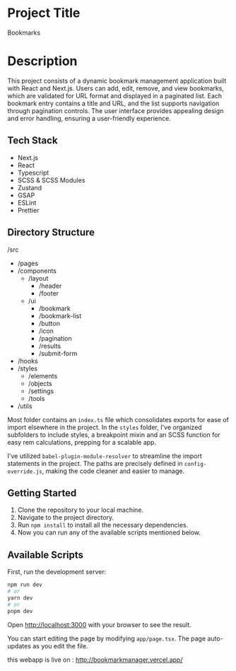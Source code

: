 # Project Title

Bookmarks

# Description

This project consists of a dynamic bookmark management application built with React and Next.js. Users can add, edit, remove, and view bookmarks, which are validated for URL format and displayed in a paginated list. Each bookmark entry contains a title and URL, and the list supports navigation through pagination controls. The user interface provides appealing design and error handling, ensuring a user-friendly experience.

## Tech Stack

-   Next.js
-   React
-   Typescript
-   SCSS & SCSS Modules
-   Zustand
-   GSAP
-   ESLint
-   Prettier

## Directory Structure

/src
-   /pages
-   /components
    -   /layout
        -   /header
        -   /footer
    -   /ui
        -   /bookmark
        -   /bookmark-list
        -   /button
        -   /icon
        -   /pagination
        -   /results
        -   /submit-form
-   /hooks
-   /styles
    -   /elements
    -   /objects
    -   /settings
    -   /tools
-   /utils

Most folder contains an `index.ts` file which consolidates exports for ease of import elsewhere in the project.
In the `styles` folder, I've organized subfolders to include styles, a breakpoint mixin and an SCSS function for easy rem calculations, prepping for a scalable app.

I've utilized `babel-plugin-module-resolver` to streamline the import statements in the project. The paths are precisely defined in `config-override.js`, making the code cleaner and easier to manage.

## Getting Started

1. Clone the repository to your local machine.
2. Navigate to the project directory.
3. Run `npm install` to install all the necessary dependencies.
4. Now you can run any of the available scripts mentioned below.

## Available Scripts

First, run the development server:

```bash
npm run dev
# or
yarn dev
# or
pnpm dev
```

Open [http://localhost:3000](http://localhost:3000) with your browser to see the result.

You can start editing the page by modifying `app/page.tsx`. The page auto-updates as you edit the file.

this webapp is live on : http://bookmarkmanager.vercel.app/
